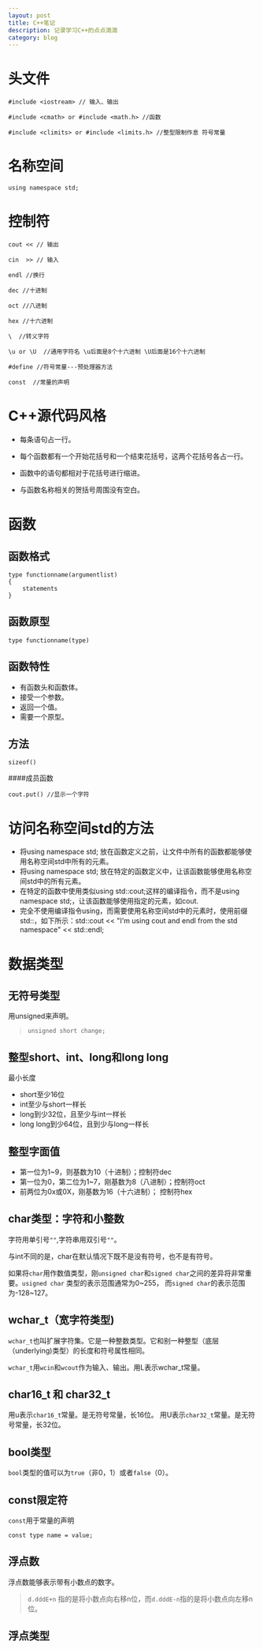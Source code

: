 ```yaml
---
layout: post
title: C++笔记
description: 记录学习C++的点点滴滴
category: blog
---
```


头文件
======

```
#include <iostream> // 输入、输出
```

```
#include <cmath> or #include <math.h> //函数
```

```
#include <climits> or #include <limits.h> //整型限制作息 符号常量
```

名称空间
======

```
using namespace std;
```

控制符
======

```
cout << // 输出
```

```
cin  >> // 输入
```

```
endl //换行
```

```
dec //十进制
```

```
oct //八进制
```

```
hex //十六进制
```

```
\  //转义字符
```

```
\u or \U  //通用字符名 \u后面是8个十六进制 \U后面是16个十六进制
```

```
#define //符号常量---预处理器方法
```

```
const  //常量的声明
```

C++源代码风格
======

 - 每条语句占一行。
 
 - 每个函数都有一个开始花括号和一个结束花括号，这两个花括号各占一行。

 - 函数中的语句都相对于花括号进行缩进。

 - 与函数名称相关的贺括号周围没有空白。

函数
======

函数格式
------

```
type functionname(argumentlist)
{
    statements
}
```

函数原型
------

```
type functionname(type)
```

函数特性
------

 - 有函数头和函数体。
 - 接受一个参数。
 - 返回一个值。
 - 需要一个原型。

方法
------

```
sizeof()
```

####成员函数

```
cout.put() //显示一个字符
```

访问名称空间std的方法
======

 - 将using namespace std; 放在函数定义之前，让文件中所有的函数都能够使用名称空间std中所有的元素。
 - 将using namespace std; 放在特定的函数定义中，让该函数能够使用名称空间std中的所有元素。
 - 在特定的函数中使用类似using std::cout;这样的编译指令，而不是using namespace std;，让该函数能够使用指定的元素，如cout.
 - 完全不使用编译指令using，而需要使用名称空间std中的元素时，使用前缀std::，如下所示：std::cout << "I'm using cout and endl from the std namespace" << std::endl;

数据类型
======

无符号类型
------

用unsigned来声明。

> `unsigned short change;`

整型short、int、long和long long
------

最小长度

 - short至少16位
 - int至少与short一样长
 - long到少32位，且至少与int一样长
 - long long到少64位，且到少与long一样长

整型字面值
------

 - 第一位为1~9，则基数为10（十进制）；控制符dec
 - 第一位为0，第二位为1~7，刚基数为8（八进制）；控制符oct
 - 前两位为0x或0X，刚基数为16（十六进制）； 控制符hex

char类型：字符和小整数
------

字符用单引号`""`,字符串用双引号`""`。

与int不同的是，char在默认情况下既不是没有符号，也不是有符号。

如果将`char`用作数值类型，刚`unsigned char`和`signed char`之间的差异将非常重要。`usigned char` 类型的表示范围通常为0~255，
而`signed char`的表示范围为-128~127。

wchar_t（宽字符类型)
------

`wchar_t`也叫扩展字符集。它是一种整数类型。它和别一种整型（底层（underlying)类型）的长度和符号属性相同。

`wchar_t`用`wcin`和`wcout`作为输入、输出。用L表示wchar_t常量。

char16_t 和 char32_t
------

用u表示`char16_t`常量。是无符号常量，长16位。
用U表示`char32_t`常量。是无符号常量，长32位。

bool类型
------

`bool`类型的值可以为`true`（非0，1）或者`false`（0）。

const限定符
------

`const`用于常量的声明

```
const type name = value;
```

浮点数
------

浮点数能够表示带有小数点的数字。

> `d.dddE+n` 指的是将小数点向右移n位，而`d.dddE-n`指的是将小数点向左移n位。

浮点类型
------



